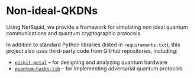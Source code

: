 # Non-ideal-QKDNs
Using NetSquid, we provide a framework for simulating non ideal quantum communications and quantum cryptographic protocols.

In addition to standard Python libraries (listed in `requirements.txt`), this project also uses third-party code from GitHub repositories, including:

- [`qiskit-metal`](https://github.com/Qiskit/qiskit-metal) – for designing and analyzing quantum hardware
- [`quantum-hacks-lib`](https://github.com/username/quantum-hacks-lib) – for implementing adversarial quantum protocols
